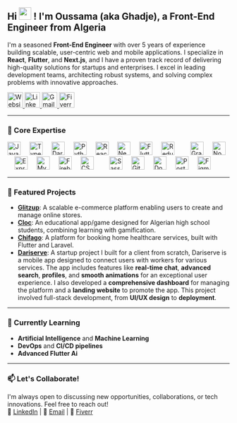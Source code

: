 <h2 align="left">Hi <img src="https://media.giphy.com/media/hvRJCLFzcasrR4ia7z/giphy.gif" width="28"> ! I'm Oussama (aka Ghadje), a Front-End Engineer from Algeria</h2>

<!-- ### About Me -->
<p>
  I'm a seasoned <b>Front-End Engineer</b> with over 5 years of experience building scalable, user-centric web and mobile applications. I specialize in <b>React</b>, <b>Flutter</b>, and <b>Next.js</b>, and I have a proven track record of delivering high-quality solutions for startups and enterprises. I excel in leading development teams, architecting robust systems, and solving complex problems with innovative approaches.
</p>

<!-- ### Connect with Me -->
<div align="left">
  <a href="https://ghadje.online/">
    <img src="https://img.shields.io/badge/Website-FF7139?style=for-the-badge&logo=google-chrome&logoColor=white" height="35" alt="Website" />
  </a>
  <a href="https://www.linkedin.com/in/oussama-ghedjati-1b867916a/">
    <img src="https://img.shields.io/badge/LinkedIn-0077B5?style=for-the-badge&logo=linkedin&logoColor=white" height="35" alt="LinkedIn" />
  </a>
  <a href="mailto:ouss.ghedje@gmail.com">
    <img src="https://img.shields.io/badge/Gmail-D14836?style=for-the-badge&logo=gmail&logoColor=white" height="35" alt="Gmail" />
  </a>
  <a href="https://www.fiverr.com/ghadje/">
    <img src="https://img.shields.io/badge/Fiverr-1DBF73?style=for-the-badge&logo=fiverr&logoColor=white" height="35" alt="Fiverr" />
  </a>
</div>

<!-- ### GitHub Snake Animation -->
<!-- <picture>
  <source media="(prefers-color-scheme: dark)" srcset="https://raw.githubusercontent.com/Ghadje/Ghadje/output/github-snake-dark.svg" />
  <source media="(prefers-color-scheme: light)" srcset="https://raw.githubusercontent.com/Ghadje/Ghadje/output/github-snake.svg" />
  <img alt="github-snake" src="https://raw.githubusercontent.com/Ghadje/Ghadje/output/github-snake.svg" />
</picture> -->

---

### 🥇 Core Expertise
<div align="left">
  <!-- Languages -->
  <img src="https://cdn.jsdelivr.net/gh/devicons/devicon/icons/javascript/javascript-original.svg" height="30" alt="JavaScript" />
  <img width="12" />
  <img src="https://cdn.jsdelivr.net/gh/devicons/devicon/icons/typescript/typescript-original.svg" height="30" alt="TypeScript" />
  <img width="12" />
  <img src="https://cdn.jsdelivr.net/gh/devicons/devicon/icons/dart/dart-original.svg" height="30" alt="Dart" />
  <img width="12" />
  <img src="https://cdn.jsdelivr.net/gh/devicons/devicon/icons/python/python-original.svg" height="30" alt="Python" />
  <img width="12" />

  <!-- Frontend Frameworks -->
  <img src="https://cdn.jsdelivr.net/gh/devicons/devicon/icons/react/react-original.svg" height="30" alt="React" />
  <img width="12" />
  <img src="https://cdn.jsdelivr.net/gh/devicons/devicon/icons/nextjs/nextjs-original.svg" height="30" alt="Next.js" />
  <img width="12" />
  <img src="https://cdn.jsdelivr.net/gh/devicons/devicon/icons/flutter/flutter-original.svg" height="30" alt="Flutter" />
  <img width="12" />
  <img src="https://cdn.jsdelivr.net/gh/devicons/devicon/icons/redux/redux-original.svg" height="30" alt="Redux" />
  <img width="12" />
  <img width="12" />

  <!-- Backend & APIs -->
  <img src="https://cdn.jsdelivr.net/gh/devicons/devicon/icons/graphql/graphql-plain.svg" height="30" alt="GraphQL" />
  <img width="12" />
  <img src="https://cdn.jsdelivr.net/gh/devicons/devicon/icons/nodejs/nodejs-original.svg" height="30" alt="Node.js" />
  <img width="12" />
  <img src="https://cdn.jsdelivr.net/gh/devicons/devicon/icons/express/express-original.svg" height="30" alt="Express" />
  <img width="12" />

  <!-- Databases -->
  <img src="https://cdn.jsdelivr.net/gh/devicons/devicon/icons/mysql/mysql-original.svg" height="30" alt="MySQL" />
  <img width="12" />
  <img src="https://cdn.jsdelivr.net/gh/devicons/devicon/icons/firebase/firebase-plain.svg" height="30" alt="Firebase" />
  <img width="12" />

  <!-- Styling -->
  <img src="https://cdn.jsdelivr.net/gh/devicons/devicon/icons/css3/css3-original.svg" height="30" alt="CSS3" />
  <img width="12" />
  <img width="12" />
  <img src="https://cdn.jsdelivr.net/gh/devicons/devicon/icons/sass/sass-original.svg" height="30" alt="Sass" />
  <img width="12" />

  <!-- Tools -->
  <img src="https://cdn.jsdelivr.net/gh/devicons/devicon/icons/git/git-original.svg" height="30" alt="Git" />
  <img width="12" />
  <img src="https://cdn.jsdelivr.net/gh/devicons/devicon/icons/docker/docker-original.svg" height="30" alt="Docker" />
  <img width="12" />
  <img src="https://cdn.jsdelivr.net/gh/devicons/devicon/icons/postman/postman-original.svg" height="30" alt="Postman" />
  <img width="12" />
  <img src="https://cdn.jsdelivr.net/gh/devicons/devicon/icons/figma/figma-original.svg" height="30" alt="Figma" />
</div>

---

### 🚀 Featured Projects
- **[Glitzup](https://github.com/ghadje/glitzup)**: A scalable e-commerce platform enabling users to create and manage online stores.
- **[Cloc](https://github.com/ghadje/cloc)**: An educational app/game designed for Algerian high school students, combining learning with gamification.
- **[Chifago](https://github.com/ghadje/chifago)**: A platform for booking home healthcare services, built with Flutter and Laravel.
- **[Dariserve](https://github.com/ghadje/dariserve)**: A startup project I built for a client from scratch, Dariserve is a mobile app designed to connect users with workers for various services. The app includes features like **real-time chat**, **advanced search**, **profiles**, and **smooth animations** for an exceptional user experience. I also developed a **comprehensive dashboard** for managing the platform and a **landing website** to promote the app. This project involved full-stack development, from **UI/UX design** to **deployment**.

---

<!-- ### 📈 GitHub Stats
<p align="center">
  <img height="180em" src="https://github-readme-stats.vercel.app/api?username=ghadje&hide_border=true&count_private=true&show_icons=true&theme=highcontrast&background=0D1117" alt="GitHub Stats" />
  <img height="180em" src="https://github-readme-stats.vercel.app/api/top-langs?username=ghadje&show_icons=true&locale=en&layout=compact&hide_border=true&theme=highcontrast&background=0D1117" alt="Top Languages" />
</p>

<p align="center">
  <img src="https://github-readme-streak-stats.herokuapp.com/?user=ghadje&theme=highcontrast&hide_border=true&stroke=0000&background=0D1117&ring=FEC601&fire=FEC601&currStreakLabel=FEC601" alt="GitHub Streak" />
</p> -->

<!-- --- -->

<!-- ### 🏆 GitHub Achievements
<p align="center">
  <a href="https://github.com/ghadje">
    <img src="https://github-profile-trophy.vercel.app/?username=ghadje&margin-w=5&theme=radical&background=FEC601" alt="GitHub Achievements" />
  </a>
</p> -->

<!-- --- -->

### 🌱 Currently Learning
- **Artificial Intelligence** and **Machine Learning**
- **DevOps** and **CI/CD pipelines**
- **Advanced Flutter Ai**

---

### 📫 Let's Collaborate!
I'm always open to discussing new opportunities, collaborations, or tech innovations. Feel free to reach out!  
🔗 [LinkedIn](https://www.linkedin.com/in/oussama-ghedjati-1b867916a/) | 📧 [Email](mailto:ouss.ghedje@gmail.com) | 💼 [Fiverr](https://www.fiverr.com/ghadje/)
